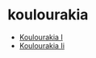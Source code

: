 # koulourakia

 * [Koulourakia I](../index/k/koulourakia-i.json)
 * [Koulourakia Ii](../index/k/koulourakia-ii.json)
